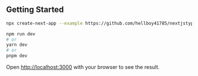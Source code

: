 ## Getting Started

```bash
npx create-next-app --example https://github.com/hellboy41785/nextjstype_temp test-template

npm run dev
# or
yarn dev
# or
pnpm dev
```

Open [http://localhost:3000](http://localhost:3000) with your browser to see the result.

